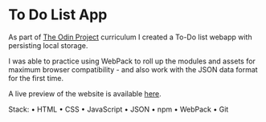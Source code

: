 # To Do List App

As part of [The Odin Project](http://theodinproject.com) curriculum I created a To-Do list webapp with persisting local storage.

I was able to practice using WebPack to roll up the modules and assets for maximum browser compatibility - and also work with the JSON data format for the first time.

A live preview of the website is available [here](https://s111ew.github.io/odin-to-do-list/).

Stack:
• HTML
• CSS
• JavaScript
• JSON
• npm
• WebPack
• Git
